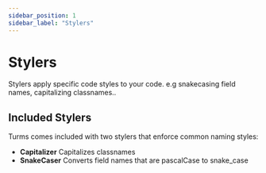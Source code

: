 ```yaml
---
sidebar_position: 1
sidebar_label: "Stylers"
---
```


# Stylers

Stylers apply specific code styles to your code. e.g snakecasing field names, capitalizing
classnames..

## Included Stylers

Turms comes included with two stylers that enforce common naming styles:

- **Capitalizer** Capitalizes classnames
- **SnakeCaser** Converts field names that are pascalCase to snake_case
